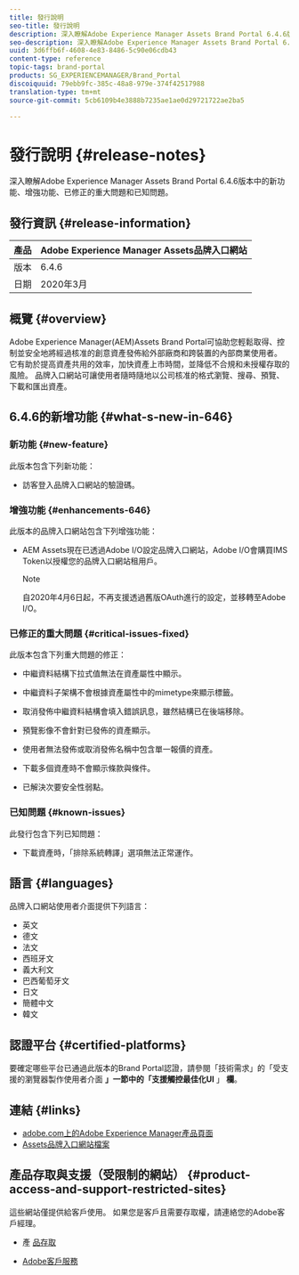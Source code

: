 ```yaml
---
title: 發行說明
seo-title: 發行說明
description: 深入瞭解Adobe Experience Manager Assets Brand Portal 6.4.6版中的功能、增強功能、已修正的重大問題和已知問題。
seo-description: 深入瞭解Adobe Experience Manager Assets Brand Portal 6.4.6版中的增強功能、已修正的重大問題和已知問題。
uuid: 3d6ffb6f-4608-4e83-8486-5c90e06cdb43
content-type: reference
topic-tags: brand-portal
products: SG_EXPERIENCEMANAGER/Brand_Portal
discoiquuid: 79ebb9fc-385c-48a8-979e-374f42517988
translation-type: tm+mt
source-git-commit: 5cb6109b4e3888b7235ae1ae0d29721722ae2ba5

---
```



# 發行說明 {#release-notes}

深入瞭解Adobe Experience Manager Assets Brand Portal 6.4.6版本中的新功能、增強功能、已修正的重大問題和已知問題。

## 發行資訊 {#release-information}

| 產品 | Adobe Experience Manager Assets品牌入口網站 |
|---|---|
| 版本 | 6.4.6 |
| 日期 | 2020年3月 |

## 概覽 {#overview}

Adobe Experience Manager(AEM)Assets Brand Portal可協助您輕鬆取得、控制並安全地將經過核准的創意資產發佈給外部廠商和跨裝置的內部商業使用者。 它有助於提高資產共用的效率，加快資產上市時間，並降低不合規和未授權存取的風險。 品牌入口網站可讓使用者隨時隨地以公司核准的格式瀏覽、搜尋、預覽、下載和匯出資產。

## 6.4.6的新增功能 {#what-s-new-in-646}

### 新功能 {#new-feature}

此版本包含下列新功能：

* 訪客登入品牌入口網站的驗證碼。

### 增強功能 {#enhancements-646}

此版本的品牌入口網站包含下列增強功能：

* AEM Assets現在已透過Adobe I/O設定品牌入口網站，Adobe I/O會購買IMS Token以授權您的品牌入口網站租用戶。

   >[!NOTE]
   >
   >自2020年4月6日起，不再支援透過舊版OAuth進行的設定，並移轉至Adobe I/O。

<!--
   For more information, see [Configure integration with Brand Portal](brand-portal-configure-integration.md)
   -->

### 已修正的重大問題 {#critical-issues-fixed}

此版本包含下列重大問題的修正：

* 中繼資料結構下拉式值無法在資產屬性中顯示。

* 中繼資料子架構不會根據資產屬性中的mimetype來顯示標籤。

* 取消發佈中繼資料結構會填入錯誤訊息，雖然結構已在後端移除。

* 預覽影像不會針對已發佈的資產顯示。

* 使用者無法發佈或取消發佈名稱中包含單一報價的資產。

* 下載多個資產時不會顯示條款與條件。

* 已解決次要安全性弱點。

### 已知問題 {#known-issues}

此發行包含下列已知問題：

* 下載資產時，「排除系統轉譯」選項無法正常運作。

## 語言 {#languages}

品牌入口網站使用者介面提供下列語言：

* 英文
* 德文
* 法文
* 西班牙文
* 義大利文
* 巴西葡萄牙文
* 日文
* 簡體中文
* 韓文

## 認證平台 {#certified-platforms}

要確定哪些平台已通過此版本的Brand Portal認證，請參閱「技術需求」的「受支援的瀏覽器製作使用者介面 **」一節中的「支援觸控最佳化UI** 」 **欄**[](https://helpx.adobe.com/experience-manager/6-4/sites/deploying/using/technical-requirements.html)。

## 連結 {#links}

* [adobe.com上的Adobe Experience Manager產品頁面](http://www.adobe.com/in/marketing-cloud/experience-manager.html)
* [Assets品牌入口網站檔案](https://helpx.adobe.com/experience-manager/brand-portal/user-guide.html)

## 產品存取與支援（受限制的網站） {#product-access-and-support-restricted-sites}

這些網站僅提供給客戶使用。 如果您是客戶且需要存取權，請連絡您的Adobe客戶經理。

* [](https://daycare.day.com) 產 [品存取](https://login.marketing.adobe.com)

* [Adobe客戶服務](https://helpx.adobe.com/contact.html)

